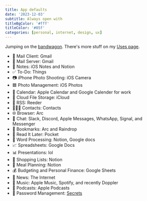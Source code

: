 ```yaml
---
title: App defaults
date: '2023-12-03'
subtitle: Always open with
titleBgColor: '#fff'
titleColor: '#05f'
categories: [personal, internet, design, ux]
---
```


Jumping on the [bandwagon](https://defaults.rknight.me/). There's more stuff on my [Uses page](/uses).

- 📨 Mail Client: Gmail
- 📮 Mail Server: Gmail
- 📝 Notes: iOS Notes and Notion
- ✅ To-Do: Things
- 📷 iPhone Photo Shooting: iOS Camera
- 🟦 Photo Management: iOS Photos
- 📆 Calendar: Apple Calendar and Google Calender for work
- 📁 Cloud File Storage: iCloud
- 📖 RSS: Reeder
- 🙍🏻‍♂️ Contacts: Contacts
- 🌐 Browser: Arc
- 💬 Chat: Slack, Discord, Apple Messages, WhatsApp, Signal, and Messenger
- 🔖 Bookmarks: Arc and Raindrop
- 📑 Read It Later: Pocket
- 📜 Word Processing: Notion, Google docs
- 📈 Spreadsheets: Google Docs
- 📊 Presentations: lol
- 🛒 Shopping Lists: Notion
- 🍴 Meal Planning: Notion
- 💰 Budgeting and Personal Finance: Google Sheets
- 📰 News: The Internet
- 🎵 Music: Apple Music, Spotify, and recently Doppler
- 🎤 Podcasts: Apple Podcasts
- 🔐 Password Management: [Secrets](https://secrets.app/)
